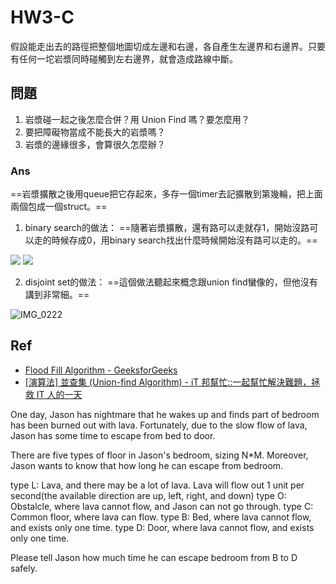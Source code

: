 # HW3-C

假設能走出去的路徑把整個地圖切成左邊和右邊，各自產生左邊界和右邊界。只要有任何一坨岩漿同時碰觸到左右邊界，就會造成路線中斷。

## 問題
1. 岩漿碰一起之後怎麼合併？用 Union Find 嗎？要怎麼用？
2. 要把障礙物當成不能長大的岩漿嗎？
3. 岩漿的邊緣很多，會算很久怎麼辦？

### Ans
==岩漿擴散之後用queue把它存起來，多存一個timer去記擴散到第幾輪，把上面兩個包成一個struct。==

1. binary search的做法：
==隨著岩漿擴散，還有路可以走就存1，開始沒路可以走的時候存成0，用binary search找出什麼時候開始沒有路可以走的。==

![](https://hackmd.io/_uploads/SJo_WTXSn.jpg)
![](https://hackmd.io/_uploads/B1jOZ67rn.jpg)

2. disjoint set的做法：
==這個做法聽起來概念跟union find蠻像的，但他沒有講到非常細。==

![IMG_0222](https://i.imgur.com/0TrUnYQ.png)

## Ref

- [Flood Fill Algorithm - GeeksforGeeks](https://www.geeksforgeeks.org/flood-fill-algorithm/)
- [[演算法] 並查集 (Union-find Algorithm) - iT 邦幫忙::一起幫忙解決難題，拯救 IT 人的一天](https://ithelp.ithome.com.tw/articles/10209278)

One day, Jason has nightmare that he wakes up and finds part of bedroom has been burned out with lava. Fortunately, due to the slow flow of lava, Jason has some time to escape from bed to door.

There are five types of floor in Jason's bedroom, sizing N*M. Moreover, Jason wants to know that how long he can escape from bedroom.

type L: Lava, and there may be a lot of lava. Lava will flow out 1 unit per second(the available direction are up, left, right, and down)
type O: Obstalcle, where lava cannot flow, and Jason can not go through.
type C: Common floor, where lava can flow.
type B: Bed, where lava cannot flow, and exists only one time.
type D: Door, where lava cannot flow, and exists only one time.

Please tell Jason how much time he can escape bedroom from B to D safely.